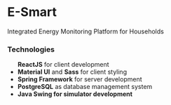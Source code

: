 <h1> E-Smart </h1>
Integrated Energy Monitoring Platform for Households

<h3>Technologies</h3>
<ul
  <li><strong>ReactJS</strong> for client development</li>
  <li><strong>Material UI</strong> and <strong>Sass</strong> for client styling</li>
  <li><strong>Spring Framework</strong> for server development</li>
  <li><strong>PostgreSQL</strong> as database management system</li>
  <li><strong>Java Swing<strong> for simulator development</li>
</ul>
